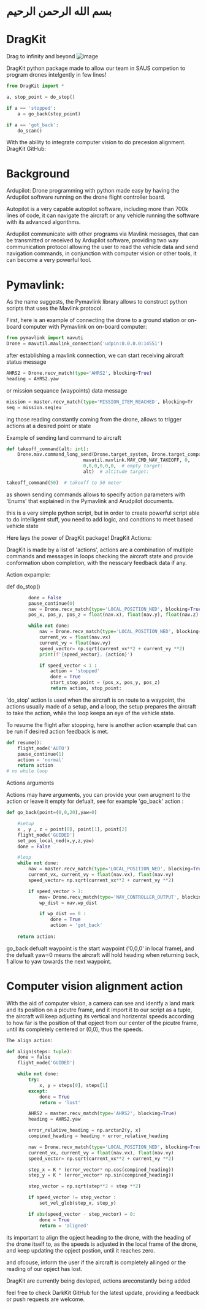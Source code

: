 # بسم الله الرحمن الرحيم 
 # DragKit
Drag to infinity and beyond
![image](https://github.com/HEEMO-95/DragKit/assets/81169269/90da7923-fc9a-492f-97ae-e6eb0609a9d3)



DragKit python package made to allow our team in SAUS competion to program drones intelgently in few lines!

``` python
from DragKit import *

a, stop_point = do_stop()

if a == 'stopped':
    a = go_back(stop_point)

if a == 'got_back':
    do_scan()
```

With the ability to integrate computer vision to do precesion alignment.
DragKit GitHub:

# Background

Ardupilot:
Drone programming with python made easy by having the Ardupilot software running on the drone flight controller board.

Autopilot is a very capable autopilot software, including more than 700k lines of code, it can navigate the aircraft or any vehicle running the software with its advanced algorithms.

Ardupilot communicate with other programs via Mavlink messages, that can be transmitted or received by Ardupilot software, providing two way communication protocol allowing the user to read the vehicle data and send navigation commands, in conjunction with computer vision or other tools, it can become a very powerful tool.

# Pymavlink:
As the name suggests, the Pymavlink library allows to construct python scripts that uses the Mavlink protocol.

First, here is an example of connecting the drone to a ground station or on-board computer with Pymavlink on on-board computer:
``` python
from pymavlink import mavuti
Drone = mavutil.mavlink_connection('udpin:0.0.0.0:14551')
``` 
after establishing a mavlink connection, we can start receiving aircraft status message
``` python
AHRS2 = Drone.recv_match(type='AHRS2', blocking=True)
heading = AHRS2.yaw
``` 
or mission sequance (waypoints) data message
``` python
mission = master.recv_match(type='MISSION_ITEM_REACHED', blocking=Tr
seq = mission.seq)eu
```
ing those reading constantly coming from the drone, allows to trigger actions at a desired point or state

Example of sending land command to aircraft
``` python
def takeoff_command(alt: int):
    Drone.mav.command_long_send(Drone.target_system, Drone.target_component,
                            mavutil.mavlink.MAV_CMD_NAV_TAKEOFF, 0,
                            0,0,0,0,0,0,  # empty target:
                            alt)  # altitude target:

takeoff_command(50)  # takeoff to 50 meter
``` 
as shown sending commands allows to specify action parameters with 'Enums' that explained in the Pymavlink and Arudpilot documents.

this is a very simple python script, but in order to create powerful script able to do intelligent stuff, you need to add logic, and condtions to meet based vehicle state

Here lays the power of DragKit package!
DragKit
Actions:

DragKit is made by a list of 'actions', actions are a combination of multiple commands and messages in loops checking the aircraft state and provide conformation ubon completion, with the nesscary feedback data if any.

Action expample:

def do_stop()
``` python
        done = False
        pause_continue(0)
        nav = Drone.recv_match(type='LOCAL_POSITION_NED', blocking=True)
        pos_x, pos_y, pos_z = float(nav.x), float(nav.y), float(nav.z)

        while not done:
            nav = Drone.recv_match(type='LOCAL_POSITION_NED', blocking=True)
            current_vx = float(nav.vx)
            current_vy = float(nav.vy)
            speed_vector= np.sqrt(current_vx**2 + current_vy **2)
            print(f'{speed_vector}, {action}')

            if speed_vector < 1 : 
                action = 'stopped'
                done = True
                start_stop_point = (pos_x, pos_y, pos_z)
                return action, stop_point:
``` 
'do_stop' action is used when the aircraft is on route to a waypoint, the actions usually made of a setup, and a loop, the setup prepares the aircraft to take the action, while the loop keeps an eye of the vehicle state.

To resume the flight after stopping, here is another action example that can be run if desired action feedback is met.
``` python
def resume():
    flight_mode('AUTO')
    pause_continue(1)
    action = 'normal'
    return action
# no while loop
``` 
Actions arguments

Actions may have arguments, you can provide your own arugment to the action or leave it empty for defualt, see for example 'go_back' action :
``` python
def go_back(point=(0,0,20),yaw=0)

    #setup
    x , y , z = point[0], point[1], point[2]
    flight_mode('GUIDED')
    set_pos_local_ned(x,y,z,yaw)
    done = False

    #loop
    while not done:
        nav = master.recv_match(type='LOCAL_POSITION_NED', blocking=True)
        current_vx, current_vy = float(nav.vx), float(nav.vy)
        speed_vector= np.sqrt(current_vx**2 + current_vy **2)

        if speed_vector > 1:
            mav= Drone.recv_match(type='NAV_CONTROLLER_OUTPUT', blocking=True)
            wp_dist = mav.wp_dist

            if wp_dist == 0 :
                done = True
                action = 'got_back'
            
    return action:
``` 
go_back defualt waypoint is the start waypoint ('0,0,0' in local frame), and the defualt yaw=0 means the aircraft will hold heading when returning back, 1 allow to yaw towards the next waypoint.

# Computer vision alignment action

With the aid of computer vision, a camera can see and identfy a land mark and its position on a picutre frame, and it import it to our script as a tuple, the aircraft will keep adjusting its vertical and horizental speeds according to how far is the position of that opject from our center of the picutre frame, until its completely centered or (0,0), thus the speeds.
``` python
The align action:

def align(steps: tuple):
    done = false
    flight_mode('GUIDED')

    while not done:
        try:
            x, y = steps[0], steps[1]
        except:
            done = True
            return = 'lost'

        AHRS2 = master.recv_match(type='AHRS2', blocking=True)
        heading = AHRS2.yaw

        error_relative_heading = np.arctan2(y, x)
        compined_heading = heading + error_relative_heading

        nav = Drone.recv_match(type='LOCAL_POSITION_NED', blocking=True)
        current_vx, current_vy = float(nav.vx), float(nav.vy)
        speed_vector= np.sqrt(current_vx**2 + current_vy **2)

        step_x = K * (error_vector* np.cos(compined_heading))
        step_y = K * (error_vector* np.sin(compined_heading))

        step_vector = np.sqrt(step**2 + step **2)

        if speed_vector != step_vector :
            set_vel_glob(step_x, step_y)

        if abs(speed_vector - step_vector) = 0:
            done = True
            return = 'aligned'
``` 
its important to align the opject heading to the drone, with the heading of the drone itself to, as the speeds is adjusted in the local frame of the drone, and keep updating the opject postion, until it reaches zero.

and ofcouse, inform the user if the aircraft is completely allinged or the reading of our opject has lost.

DragKit are currently being devloped, actions areconstantly being added

feel free to check DarkKit GitHub for the latest update, providing a feedback or push requests are welcome.

